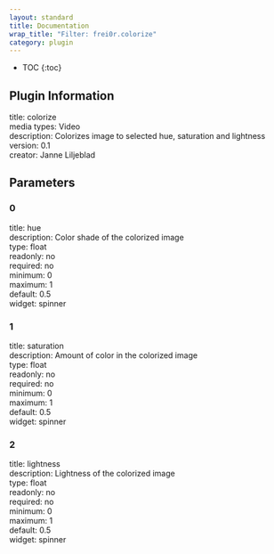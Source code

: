 ```yaml
---
layout: standard
title: Documentation
wrap_title: "Filter: frei0r.colorize"
category: plugin
---
```

* TOC
{:toc}

## Plugin Information

title: colorize  
media types:
Video  
description: Colorizes image to selected hue, saturation and lightness  
version: 0.1  
creator: Janne Liljeblad  

## Parameters

### 0

title: hue    
description:
Color shade of the colorized image  
type: float  
readonly: no  
required: no  
minimum: 0  
maximum: 1  
default: 0.5  
widget: spinner  

### 1

title: saturation    
description:
Amount of color in the colorized image  
type: float  
readonly: no  
required: no  
minimum: 0  
maximum: 1  
default: 0.5  
widget: spinner  

### 2

title: lightness    
description:
Lightness of the colorized image  
type: float  
readonly: no  
required: no  
minimum: 0  
maximum: 1  
default: 0.5  
widget: spinner  

